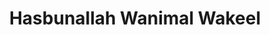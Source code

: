 ---
title: "Hasbunallah Wanimal Wakeel"
url: /accra/hasbunallah-wanimal-wakeel-2/
shop: Kleidung
---